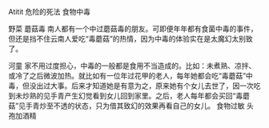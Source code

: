 Atitit 危险的死法  食物中毒


野菜
蘑菇毒
南人都有一个中过蘑菇毒的朋友。可即便年年都有食菌中毒的事件，但还是挡不住云南人爱吃“毒蘑菇”的热情，因为中毒的体验实在是太魔幻太别致了。

河童
家不用过度担心，中毒的一般都是食用不当造成的。比如：未煮熟、凉拌、或冷了之后微波加热。就比如有一位年过花甲的老人，每年她都会吃“毒蘑菇”中毒，但没出过大事。后来才知道她是有意为之，原来她有个女儿去世了，因一次吃到未炒熟的见手青产生幻觉看到女儿回到家里。之后，老人每年都会买回“毒蘑菇”见手青炒至不透的状态，只为借其致幻的效果再看自己的女儿。
食物过敏
头孢加酒精

